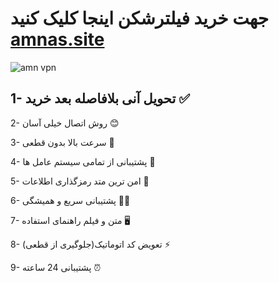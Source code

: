 # جهت خرید فیلترشکن اینجا کلیک کنید [amnas.site](https://amnas.space/)

![amn vpn](https://amnas.space/wp-content/uploads/2023/09/AMNVPN-LOGO.jpg)

## 1- تحویل آنی بلافاصله بعد خرید ✅

2- روش اتصال خیلی آسان 😊

3- سرعت بالا بدون قطعی 🚀

4- پشتیبانی از تمامی سیستم عامل ها 📲

5- امن ترین متد رمزگذاری اطلاعات 🥷

6- پشتیبانی سریع و همیشگی 🏃‍♂️

7- متن و فیلم راهنمای استفاده 🖥

8- تعویض کد اتوماتیک(جلوگیری از قطعی) ⚡️

9- پشتیبانی 24 ساعته ⏰
